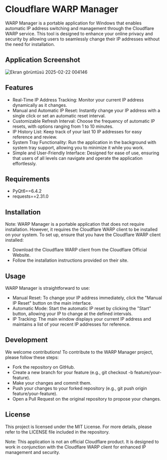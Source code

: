 # Cloudflare WARP Manager

WARP Manager is a portable application for Windows that enables automatic IP address switching and management through the Cloudflare WARP service. This tool is designed to enhance your online privacy and security by allowing users to seamlessly change their IP addresses without the need for installation.

## Application Screenshot 

![Ekran görüntüsü 2025-02-22 004146](https://github.com/user-attachments/assets/3b4f8929-d737-42bb-a9b2-fad6e5f11677)

## Features

 -   Real-Time IP Address Tracking: Monitor your current IP address dynamically as it changes.
 -   Manual and Automatic IP Reset: Instantly change your IP address with a single click or set an automatic reset interval.
 -   Customizable Refresh Interval: Choose the frequency of automatic IP resets, with options ranging from 1 to 10 minutes.
 -   IP History List: Keep track of your last 10 IP addresses for easy reference and review.
 -   System Tray Functionality: Run the application in the background with system tray support, allowing you to minimize it while you work.
 -   Simple and User-Friendly Interface: Designed for ease of use, ensuring that users of all levels can navigate and operate the application effortlessly.

## Requirements

 -   PyQt6==6.4.2
 -   requests==2.31.0

## Installation

Note: WARP Manager is a portable application that does not require installation. However, it requires the Cloudflare WARP client to be installed on your system. To set up, ensure that you have the Cloudflare WARP client installed:

  -  Download the Cloudflare WARP client from the Cloudflare Official Website.
  -  Follow the installation instructions provided on their site.

## Usage

WARP Manager is straightforward to use:

 -   Manual Reset: To change your IP address immediately, click the "Manual IP Reset" button on the main interface.
 -   Automatic Mode: Start the automatic IP reset by clicking the "Start" button, allowing your IP to change at the defined intervals.
 -   IP Tracking: The main window displays your current IP address and maintains a list of your recent IP addresses for reference.

## Development

We welcome contributions! To contribute to the WARP Manager project, please follow these steps:

 -   Fork the repository on GitHub.
 -   Create a new branch for your feature (e.g., git checkout -b feature/your-feature).
 -   Make your changes and commit them.
 -   Push your changes to your forked repository (e.g., git push origin feature/your-feature).
 -   Open a Pull Request on the original repository to propose your changes.

## License

This project is licensed under the MIT License. For more details, please refer to the LICENSE file included in the repository.

Note: This application is not an official Cloudflare product. It is designed to work in conjunction with the Cloudflare WARP client for enhanced IP management and security.
